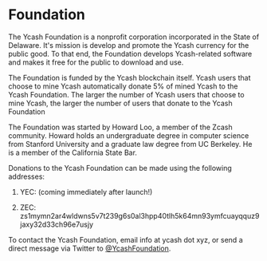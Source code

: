 # Foundation

The Ycash Foundation is a nonprofit corporation incorporated in the State of Delaware. It's mission is develop and promote the Ycash currency for the public good. To that end, the Foundation develops Ycash-related software and makes it free for the public to download and use.

The Foundation is funded by the Ycash blockchain itself. Ycash users that choose to mine Ycash automatically donate 5% of mined Ycash to the Ycash Foundation. The larger the number of Ycash users that choose to mine Ycash, the larger the number of users that donate to the Ycash Foundation

The Foundation was started by Howard Loo, a member of the Zcash community.
Howard holds an undergraduate degree in computer science from Stanford University
and a graduate law degree from UC Berkeley. He is a member of the California State Bar.

Donations to the Ycash Foundation can be made using the following addresses:

1. YEC: (coming immediately after launch!)

2. ZEC: zs1mymn2ar4wldwns5v7t239g6s0al3hpp40tlh5k64mn93ymfcuayqquz9jaxy32d33ch96e7usjy

To contact the Ycash Foundation, email info at ycash dot xyz, or send a direct message via Twitter to [@YcashFoundation](https://twitter.com/YcashFoundation).
